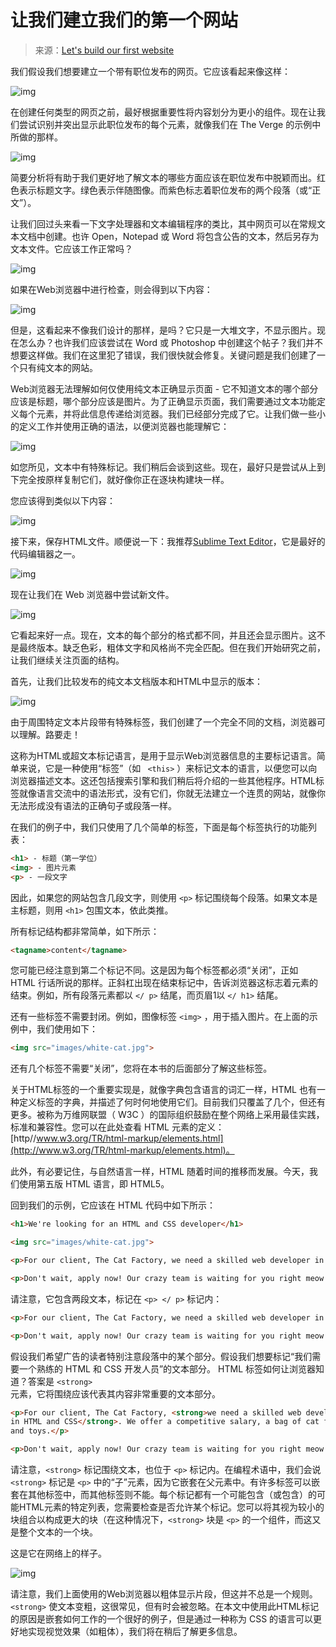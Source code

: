 # 让我们建立我们的第一个网站

>来源：[Let's build our first website](http://howtocodeinhtml.com/chapter2.html)

我们假设我们想要建立一个带有职位发布的网页。它应该看起来像这样：

![img](http://howtocodeinhtml.com/img/chapter2/job-post-clean.png)

在创建任何类型的网页之前，最好根据重要性将内容划分为更小的组件。现在让我们尝试识别并突出显示此职位发布的每个元素，就像我们在 The Verge 的示例中所做的那样。

![img](http://howtocodeinhtml.com/img/chapter2/annotated-job-post.png)

简要分析将有助于我们更好地了解文本的哪些方面应该在职位发布中脱颖而出。红色表示标题文字。绿色表示伴随图像。而紫色标志着职位发布的两个段落（或“正文”）。

让我们回过头来看一下文字处理器和文本编辑程序的类比，其中网页可以在常规文本文档中创建。也许 Open，Notepad 或 Word 将包含公告的文本，然后另存为文本文件。它应该工作正常吗？

![img](http://howtocodeinhtml.com/img/chapter2/job-post-textmate.png)

如果在Web浏览器中进行检查，则会得到以下内容：

![img](http://howtocodeinhtml.com/img/chapter2/job-post-browser.png)

但是，这看起来不像我们设计的那样，是吗？它只是一大堆文字，不显示图片。现在怎么办？也许我们应该尝试在 Word 或 Photoshop 中创建这个帖子？我们并不想要这样做。我们在这里犯了错误，我们很快就会修复。关键问题是我们创建了一个只有纯文本的网站。

Web浏览器无法理解如何仅使用纯文本正确显示页面 - 它不知道文本的哪个部分应该是标题，哪个部分应该是图片。为了正确显示页面，我们需要通过文本功能定义每个元素，并将此信息传递给浏览器。我们已经部分完成了它。让我们做一些小的定义工作并使用正确的语法，以便浏览器也能理解它：

![img](http://howtocodeinhtml.com/img/chapter2/job-post-functional-bricks.png)

如您所见，文本中有特殊标记。我们稍后会谈到这些。现在，最好只是尝试从上到下完全按原样复制它们，就好像你正在逐块构建块一样。

您应该得到类似以下内容：

![img](http://howtocodeinhtml.com/img/chapter2/job-post-code.png)

接下来，保存HTML文件。顺便说一下：我推荐[Sublime Text Editor](http://sublimetext.com/)，它是最好的代码编辑器之一。

![img](http://howtocodeinhtml.com/img/chapter2/job-post-save.png)

现在让我们在 Web 浏览器中尝试新文件。

![img](http://howtocodeinhtml.com/img/chapter2/job-post-html-browser.png)

它看起来好一点。现在，文本的每个部分的格式都不同，并且还会显示图片。这不是最终版本。缺乏色彩，粗体文字和风格尚不完全匹配。但在我们开始研究之前，让我们继续关注页面的结构。

首先，让我们比较发布的纯文本文档版本和HTML中显示的版本：

![img](http://howtocodeinhtml.com/img/chapter2/job-post-code-comparison.png)

由于周围特定文本片段带有特殊标签，我们创建了一个完全不同的文档，浏览器可以理解。路要走！

这称为HTML或超文本标记语言，是用于显示Web浏览器信息的主要标记语言。简单来说，它是一种使用“标签”（如 ` <this>` ）来标记文本的语言，以便您可以向浏览器描述文本。这还包括搜索引擎和我们稍后将介绍的一些其他程序。HTML标签就像语言交流中的语法形式，没有它们，你就无法建立一个连贯的网站，就像你无法形成没有语法的正确句子或段落一样。

在我们的例子中，我们只使用了几个简单的标签，下面是每个标签执行的功能列表：

```html
<h1> - 标题（第一学位）
<img> - 图片元素
<p> - 一段文字
```

因此，如果您的网站包含几段文字，则使用 `<p>` 标记围绕每个段落。如果文本是主标题，则用 `<h1>` 包围文本，依此类推。

所有标记结构都非常简单，如下所示：

```html
<tagname>content</tagname>
```

您可能已经注意到第二个标记不同。这是因为每个标签都必须“关闭”，正如 HTML 行话所说的那样。正斜杠出现在结束标记中，告诉浏览器这标志着元素的结束。例如，所有段落元素都以 `</ p>` 结尾，而页眉1以 `</ h1>` 结尾。

还有一些标签不需要封闭。例如，图像标签 `<img>` ，用于插入图片。在上面的示例中，我们使用如下：

```html
<img src="images/white-cat.jpg">
```

还有几个标签不需要“关闭”，您将在本书的后面部分了解这些标签。

关于HTML标签的一个重要实现是，就像字典包含语言的词汇一样，HTML 也有一种定义标签的字典，并描述了何时何地使用它们。目前我们只覆盖了几个，但还有更多。被称为万维网联盟（ W3C ）的国际组织鼓励在整个网络上采用最佳实践，标准和兼容性。您可以在此处查看 HTML 元素的定义：[http//www.w3.org/TR/html-markup/elements.html](http://www.w3.org/TR/html-markup/elements.html)。

此外，有必要记住，与自然语言一样，HTML 随着时间的推移而发展。今天，我们使用第五版 HTML 语言，即 HTML5。

回到我们的示例，它应该在 HTML 代码中如下所示：

```html
<h1>We're looking for an HTML and CSS developer</h1>

<img src="images/white-cat.jpg">

<p>For our client, The Cat Factory, we need a skilled web developer in HTML and CSS. We offer a competitive salary, a bag of cat food, and toys.</p>

<p>Don't wait, apply now! Our crazy team is waiting for you right meow!</p>
```

请注意，它包含两段文本，标记在 `<p> </ p>` 标记内：

```html
<p>For our client, The Cat Factory, we need a skilled web developer in HTML and CSS. We offer a competitive salary, a bag of cat food, and toys.</p>

<p>Don't wait, apply now! Our crazy team is waiting for you right meow!</p>
```

假设我们希望广告的读者特别注意段落中的某个部分。假设我们想要标记“我们需要一个熟练的 HTML 和 CSS 开发人员”的文本部分。 HTML 标签如何让浏览器知道？答案是 `<strong>`  
元素，它将围绕应该代表其内容非常重要的文本部分。

```html
<p>For our client, The Cat Factory, <strong>we need a skilled web developer 
in HTML and CSS</strong>. We offer a competitive salary, a bag of cat food,
and toys.</p>

<p>Don't wait, apply now! Our crazy team is waiting for you right meow!</p>
```

请注意，`<strong>` 标记围绕文本，也位于 `<p>` 标记内。在编程术语中，我们会说 `<strong>` 标记是 `<p>` 中的“子”元素，因为它嵌套在父元素中。有许多标签可以嵌套在其他标签中，而其他标签则不能。每个标记都有一个可能包含（或包含）的可能HTML元素的特定列表，您需要检查是否允许某个标记。您可以将其视为较小的块组合以构成更大的块（在这种情况下，`<strong>` 块是 `<p>` 的一个组件，而这又是整个文本的一个块。

这是它在网络上的样子。

![img](http://howtocodeinhtml.com/img/chapter2/job-post-strong-browser.png)

请注意，我们上面使用的Web浏览器以粗体显示片段，但这并不总是一个规则。 `<strong>` 使文本变粗，这很常见，但有时会被忽略。在本文中使用此HTML标记的原因是嵌套如何工作的一个很好的例子，但是通过一种称为 CSS 的语言可以更好地实现视觉效果（如粗体），我们将在稍后了解更多信息。
